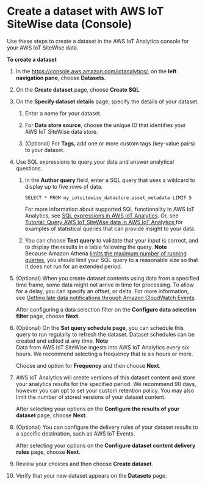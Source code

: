 # Create a dataset with AWS IoT SiteWise data \(Console\)<a name="create-dataset-itsw-console"></a>

Use these steps to create a dataset in the AWS IoT Analytics console for your AWS IoT SiteWise data\.

**To create a dataset**

1. In the [https://console\.aws\.amazon\.com/iotanalytics/](https://console.aws.amazon.com/iotanalytics/), on the **left navigation pane**, choose **Datasets**\.

1. On the **Create dataset** page, choose **Create SQL**\.

1. On the **Specify dataset details** page, specify the details of your dataset\.

   1. Enter a name for your dataset\.

   1. For **Data store source**, choose the unique ID that identifies your AWS IoT SiteWise data store\.

   1. \(Optional\) For **Tags**, add one or more custom tags \(key\-value pairs\) to your dataset\.

1. Use SQL expressions to query your data and answer analytical questions\.

   1. In the **Author query** field, enter a SQL query that uses a wildcard to display up to five rows of data\.

      ```
      SELECT * FROM my_iotsitewise_datastore.asset_metadata LIMIT 5
      ```

      For more information about supported SQL functionality in AWS IoT Analytics, see [SQL expressions in AWS IoT Analytics](sql-support.md)\. Or, see [Tutorial: Query AWS IoT SiteWise data in AWS IoT Analytics ](tutorial-query-mls.md) for examples of statistical queries that can provide insight to your data\.

   1. You can choose **Test query** to validate that your input is correct, and to display the results in a table following the query\.
**Note**  
Because Amazon Athena [limits the maximum number of running queries](https://docs.aws.amazon.com/general/latest/gr/aws_service_limits.html), you should limit your SQL query to a reasonable size so that it does not run for an extended period\. 

1. \(Optional\) When you create dataset contents using data from a specified time frame, some data might not arrive in time for processing\. To allow for a delay, you can specify an offset, or delta\. For more information, see [Getting late data notifications through Amazon CloudWatch Events](late-data-notification.md)\.

   After configuring a data selection filter on the **Configure data selection filter** page, choose **Next**\.

1. \(Optional\) On the **Set query schedule page**, you can schedule this query to run regularly to refresh the dataset\. Dataset schedules can be created and edited at any time\. 
**Note**  
Data from AWS IoT SiteWise ingests into AWS IoT Analytics every six hours\. We recommend selecting a frequency that is six hours or more\.

   Choose and option for **Frequency** and then choose **Next**\.

1. AWS IoT Analytics will create versions of this dataset content and store your analytics results for the specified period\. We recommend 90 days, however you can opt to set your custom retention policy\. You may also limit the number of stored versions of your dataset content\.

   After selecting your options on the **Configure the results of your dataset** page, choose **Next**\.

1. \(Optional\) You can configure the delivery rules of your dataset results to a specific destination, such as AWS IoT Events\. 

   After selecting your options on the **Configure dataset content delivery rules** page, choose **Next**\.

1. Review your choices and then choose **Create dataset**\.

1. Verify that your new dataset appears on the **Datasets** page\.